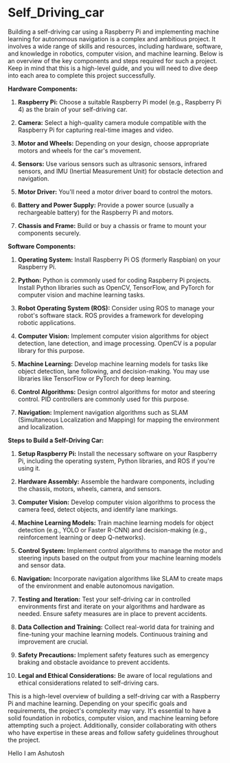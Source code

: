 # Self_Driving_car

Building a self-driving car using a Raspberry Pi and implementing machine learning for autonomous navigation is a complex and ambitious project. It involves a wide range of skills and resources, including hardware, software, and knowledge in robotics, computer vision, and machine learning. Below is an overview of the key components and steps required for such a project. Keep in mind that this is a high-level guide, and you will need to dive deep into each area to complete this project successfully.

**Hardware Components:**

1. **Raspberry Pi:** Choose a suitable Raspberry Pi model (e.g., Raspberry Pi 4) as the brain of your self-driving car.

2. **Camera:** Select a high-quality camera module compatible with the Raspberry Pi for capturing real-time images and video.

3. **Motor and Wheels:** Depending on your design, choose appropriate motors and wheels for the car's movement.

4. **Sensors:** Use various sensors such as ultrasonic sensors, infrared sensors, and IMU (Inertial Measurement Unit) for obstacle detection and navigation.

5. **Motor Driver:** You'll need a motor driver board to control the motors.

6. **Battery and Power Supply:** Provide a power source (usually a rechargeable battery) for the Raspberry Pi and motors.

7. **Chassis and Frame:** Build or buy a chassis or frame to mount your components securely.

**Software Components:**

1. **Operating System:** Install Raspberry Pi OS (formerly Raspbian) on your Raspberry Pi.

2. **Python:** Python is commonly used for coding Raspberry Pi projects. Install Python libraries such as OpenCV, TensorFlow, and PyTorch for computer vision and machine learning tasks.

3. **Robot Operating System (ROS):** Consider using ROS to manage your robot's software stack. ROS provides a framework for developing robotic applications.

4. **Computer Vision:** Implement computer vision algorithms for object detection, lane detection, and image processing. OpenCV is a popular library for this purpose.

5. **Machine Learning:** Develop machine learning models for tasks like object detection, lane following, and decision-making. You may use libraries like TensorFlow or PyTorch for deep learning.

6. **Control Algorithms:** Design control algorithms for motor and steering control. PID controllers are commonly used for this purpose.

7. **Navigation:** Implement navigation algorithms such as SLAM (Simultaneous Localization and Mapping) for mapping the environment and localization.

**Steps to Build a Self-Driving Car:**

1. **Setup Raspberry Pi:** Install the necessary software on your Raspberry Pi, including the operating system, Python libraries, and ROS if you're using it.

2. **Hardware Assembly:** Assemble the hardware components, including the chassis, motors, wheels, camera, and sensors.

3. **Computer Vision:** Develop computer vision algorithms to process the camera feed, detect objects, and identify lane markings.

4. **Machine Learning Models:** Train machine learning models for object detection (e.g., YOLO or Faster R-CNN) and decision-making (e.g., reinforcement learning or deep Q-networks).

5. **Control System:** Implement control algorithms to manage the motor and steering inputs based on the output from your machine learning models and sensor data.

6. **Navigation:** Incorporate navigation algorithms like SLAM to create maps of the environment and enable autonomous navigation.

7. **Testing and Iteration:** Test your self-driving car in controlled environments first and iterate on your algorithms and hardware as needed. Ensure safety measures are in place to prevent accidents.

8. **Data Collection and Training:** Collect real-world data for training and fine-tuning your machine learning models. Continuous training and improvement are crucial.

9. **Safety Precautions:** Implement safety features such as emergency braking and obstacle avoidance to prevent accidents.

10. **Legal and Ethical Considerations:** Be aware of local regulations and ethical considerations related to self-driving cars.

This is a high-level overview of building a self-driving car with a Raspberry Pi and machine learning. Depending on your specific goals and requirements, the project's complexity may vary. It's essential to have a solid foundation in robotics, computer vision, and machine learning before attempting such a project. Additionally, consider collaborating with others who have expertise in these areas and follow safety guidelines throughout the project.

Hello I am Ashutosh
